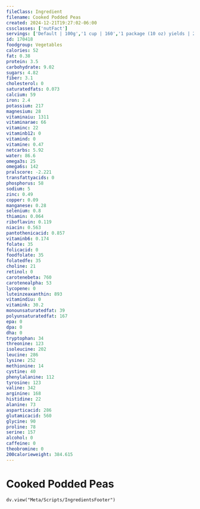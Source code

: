 ```yaml
---
fileClass: Ingredient
filename: Cooked Podded Peas
created: 2024-12-21T19:27:02-06:00
cssclasses: ['nutFact']
servings: ['Default | 100g','1 cup | 160','1 package (10 oz) yields | 253']
id: 170418
foodgroup: Vegetables
calories: 52
fat: 0.38
protein: 3.5
carbohydrate: 9.02
sugars: 4.82
fiber: 3.1
cholesterol: 0
saturatedfats: 0.073
calcium: 59
iron: 2.4
potassium: 217
magnesium: 28
vitaminaiu: 1311
vitaminarae: 66
vitaminc: 22
vitaminb12: 0
vitamind: 0
vitamine: 0.47
netcarbs: 5.92
water: 86.6
omega3s: 25
omega6s: 142
pralscore: -2.221
transfattyacids: 0
phosphorus: 58
sodium: 5
zinc: 0.49
copper: 0.09
manganese: 0.28
selenium: 0.8
thiamin: 0.064
riboflavin: 0.119
niacin: 0.563
pantothenicacid: 0.857
vitaminb6: 0.174
folate: 35
folicacid: 0
foodfolate: 35
folatedfe: 35
choline: 21
retinol: 0
carotenebeta: 760
carotenealpha: 53
lycopene: 0
luteinzeaxanthin: 893
vitamindiu: 0
vitamink: 30.2
monounsaturatedfat: 39
polyunsaturatedfat: 167
epa: 0
dpa: 0
dha: 0
tryptophan: 34
threonine: 123
isoleucine: 202
leucine: 286
lysine: 252
methionine: 14
cystine: 40
phenylalanine: 112
tyrosine: 123
valine: 342
arginine: 168
histidine: 22
alanine: 73
asparticacid: 286
glutamicacid: 560
glycine: 90
proline: 78
serine: 157
alcohol: 0
caffeine: 0
theobromine: 0
200calorieweight: 384.615
---
```


# Cooked Podded Peas

```dataviewjs
dv.view("Meta/Scripts/IngredientsFooter")
```